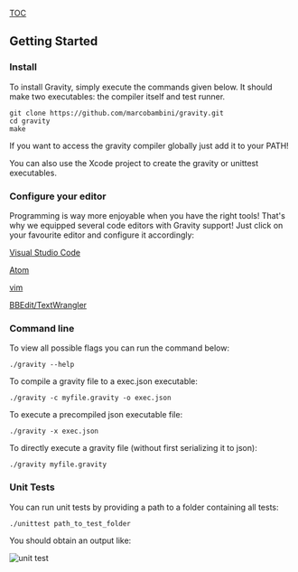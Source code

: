 [TOC](./index.md)

## Getting Started

### Install

To install Gravity, simply execute the commands given below. It should make two executables: the compiler itself and test runner.

```
git clone https://github.com/marcobambini/gravity.git
cd gravity
make
```

If you want to access the gravity compiler globally just add it to your PATH!

You can also use the Xcode project to create the gravity or unittest executables.

### Configure your editor

Programming is way more enjoyable when you have the right tools! That's why we equipped several code editors with Gravity support! Just click on your favourite editor and configure it accordingly:

[Visual Studio Code](https://github.com/Dohxis/vscode-gravity)

[Atom](https://github.com/Tribex/atom-language-gravity)

[vim](https://github.com/hallzy/gravity.vim)

[BBEdit/TextWrangler](https://github.com/marcobambini/bbedit-gravity)

### Command line

To view all possible flags you can run the command below:

	./gravity --help
			
To compile a gravity file to a exec.json executable:

	./gravity -c myfile.gravity -o exec.json
			
To execute a precompiled json executable file:

	./gravity -x exec.json
			
To directly execute a gravity file (without first serializing it to json):

	./gravity myfile.gravity
			

### Unit Tests

You can run unit tests by providing a path to a folder containing all tests:

	./unittest path_to_test_folder
			
You should obtain an output like:

![unit test](https://marcobambini.github.io/gravity/images/unittest.png)

